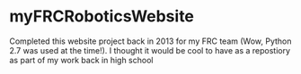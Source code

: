 # myFRCRoboticsWebsite
Completed this website project back in 2013 for my FRC team (Wow, Python 2.7 was used at the time!). I thought it would be cool to have as a repostiory as part of my work back in high school
